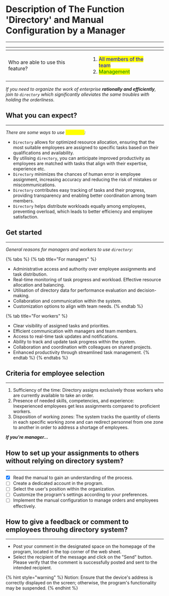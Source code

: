 # Description of The Function 'Directory' and Manual Configuration by a Manager

***

<table data-card-size="large" data-view="cards" data-full-width="true"><thead><tr><th></th><th></th><th></th></tr></thead><tbody><tr><td>Who are able to use this feature?</td><td><ol><li><mark style="color:blue;">All members of the team</mark></li><li><mark style="color:green;">Management</mark></li></ol></td><td></td></tr></tbody></table>

_If you need to organize the work of enterprise **rationally and efficiently**, join to `directory` which significantly alleviates the same troubles with holding the orderliness._

## What you can expect?

***

_There are some ways to use <mark style="color:yellow;">directory</mark>:_

* `Directory` allows for optimized resource allocation, ensuring that the most suitable employees are assigned to specific tasks based on their qualifications and availability.
* By utilising `directory`, you can anticipate improved productivity as employees are matched with tasks that align with their expertise, experience etc.
* `Directory` minimizes the chances of human error in employee assignment, increasing accuracy and reducing the risk of mistakes or miscommunications.
* `Directory` contributes easy tracking of tasks and their progress, providing transparency and enabling better coordination among team members.
* `Directory` helps distribute workloads equally among employees, preventing overload, which leads to better efficiency and employee satisfaction.

## Get started

***

_General reasons for managers and workers to use `directory`:_

{% tabs %}
{% tab title="For managers" %}
* Administrative access and authority over employee assignments and task distribution.
* Real-time monitoring of task progress and workload. Effective resource allocation and balancing.
* Utilisation of directory data for performance evaluation and decision-making.
* Collaboration and communication within the system.
* Customization options to align with team needs.
{% endtab %}

{% tab title="For workers" %}
* Clear visibility of assigned tasks and priorities.
* Efficient communication with managers and team members.
* Access to real-time task updates and notifications.
* Ability to track and update task progress within the system.
* Collaboration and coordination with colleagues on shared projects.
* Enhanced productivity through streamlined task management.
{% endtab %}
{% endtabs %}

## Criteria for employee selection

***

1. Sufficiency of the time: Directory assigns exclusively those workers who are currently available to take an order.
2. Presence of needed skills, competencies, and experience: Inexperienced employees get less assignments compared to proficient workers.
3. Disposition of working zones: The system tracks the quantity of clients in each specific working zone and can redirect personnel from one zone to another in order to address a shortage of employees.

_**If you're manager...**_

## How to set up your assignments to others without relying on directory system?

***

* [x] Read the manual to gain an understanding of the process.
* [ ] Create a dedicated account in the program.
* [ ] Select the user's position within the organization.
* [ ] Customize the program's settings according to your preferences.
* [ ] Implement the manual configuration to manage orders and employees effectively.

## How to give a feedback or comment to employees throuhg directory system?

***

* Post your comment in the designated space on the homepage of the program, located in the top corner of the web sheet.
* Select the recipient of the message and click on the "Send" button. Please verify that the comment is successfully posted and sent to the intended recipient.

{% hint style="warning" %}
Notion: Ensure that the device's address is correctly displayed on the screen; otherwise, the program's functionality may be suspended.
{% endhint %}

